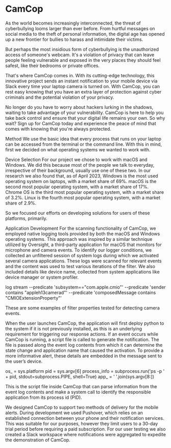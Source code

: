 # CamCop

As the world becomes increasingly interconnected, the threat of cyberbullying looms larger than ever before. From hurtful messages on social media to the theft of personal information, the digital age has opened up a new frontier for bullies to harass and intimidate their victims. 

But perhaps the most insidious form of cyberbullying is the unauthorized access of someone's webcam. It's a violation of privacy that can leave people feeling vulnerable and exposed in the very places they should feel safest, like their bedrooms or private offices. 

That's where CamCop comes in. With its cutting-edge technology, this innovative project sends an instant notification to your mobile device via Slack every time your laptop camera is turned on. With CamCop, you can rest easy knowing that you have an extra layer of protection against cyber criminals and the potential violation of your privacy. 

No longer do you have to worry about hackers lurking in the shadows, waiting to take advantage of your vulnerability. CamCop is here to help you take back control and ensure that your digital life remains your own. So why wait? Sign up for CamCop today and experience the peace of mind that comes with knowing that you're always protected.

Method
We use the basic idea that every process that runs on your laptop can be accessed from the terminal or the command line. With this in mind, first we decided on what operating systems we wanted to work with.

Device Selection
For our project we chose to work with macOS and Windows. We did this because most of the people we talk to everyday, irrespective of their background, usually use one of these two. In our research we also found that, as of April 2023, Windows is the most used operating system on laptops, with a market share of 69%. macOS is the second most popular operating system, with a market share of 17%. Chrome OS is the third most popular operating system, with a market share of 3.2%. Linux is the fourth most popular operating system, with a market share of 2.9%. 

So we focused our efforts on developing solutions for users of these platforms, primarily. 

Application Development
For the scanning functionality of CamCop, we employed native logging tools provided by both the macOS and Windows operating systems. This approach was inspired by a similar technique utilized by Oversight, a third-party application for macOS that monitors for microphone and camera events. To identify our logger conditions, we collected an unfiltered session of system logs during which we activated several camera applications. These logs were scanned for relevant events and the content was used to test various iterations of the filter. We also included details like device name, collected from system applications like device manager or system profiler.

log stream
  --predicate 'subsystem=="com.apple.cmio"'
  --predicate 'sender contains "appleh13camerad"'
  --predicate 'composedMessage contains "CMIOExtensionProperty"'

These are some examples of filter properties tested for detecting camera events.

When the user launches CamCop, the application will first deploy python to the system if it is not previously installed, as this is an underlying requirement for triggering our response actions. If an event occurs while CamCop is running, a script file is called to generate the notification. The file is passed along the event log contents from which it can determine the state change and application name that caused the activation. To provide a more informative alert, these details are embedded in the message sent to the user’s device.

os_ = sys.platform
pid = sys.argv[6]
process_info = subprocess.run('ps -p ' + pid, stdout=subprocess.PIPE, shell=True)
app_ = ' '.join(sys.argv[8:])

This is the script file inside CamCop that can parse information from the event log contents and make a system call to identify the responsible application from its process id (PID).

We designed CamCop to support two methods of delivery for the mobile alerts. During development we used Pushover, which relies on an established connection between your phone and their notification services. This was suitable for our purposes, however they limit users to a 30-day trial period before requiring a paid subscription. For our user testing we also created a Slack workspace where notifications were aggregated to expedite the demonstration of CamCop.
